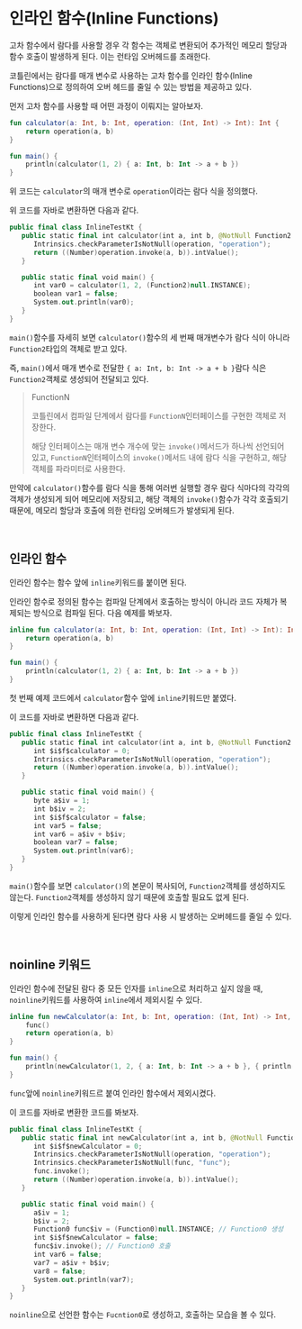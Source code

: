 # 인라인 함수(Inline Functions)



고차 함수에서 람다를 사용할 경우 각 함수는 객체로 변환되어 추가적인 메모리 할당과 함수 호출이 발생하게 된다. 이는 런타임 오버헤드를 초래한다.

코틀린에서는 람다를 매개 변수로 사용하는 고차 함수를 인라인 함수(Inline Functions)으로 정의하여 오버 헤드를 줄일 수 있는 방법을 제공하고 있다.

먼저 고차 함수를 사용할 때 어떤 과정이 이뤄지는 알아보자.

~~~kotlin
fun calculator(a: Int, b: Int, operation: (Int, Int) -> Int): Int {
    return operation(a, b)
}

fun main() {
    println(calculator(1, 2) { a: Int, b: Int -> a + b })
}
~~~

위 코드는 `calculator`의 매개 변수로 `operation`이라는 람다 식을 정의했다.

위 코드를 자바로 변환하면 다음과 같다.

~~~kotlin
public final class InlineTestKt {
   public static final int calculator(int a, int b, @NotNull Function2 operation) {
      Intrinsics.checkParameterIsNotNull(operation, "operation");
      return ((Number)operation.invoke(a, b)).intValue();
   }

   public static final void main() {
      int var0 = calculator(1, 2, (Function2)null.INSTANCE);
      boolean var1 = false;
      System.out.println(var0);
   }
}
~~~

`main()`함수를 자세히 보면 `calculator()`함수의 세 번째 매개변수가 람다 식이 아니라 `Function2`타입의 객체로 받고 있다.

즉, `main()`에서 매개 변수로 전달한 `{ a: Int, b: Int -> a + b }`람다 식은 `Function2`객체로 생성되어 전달되고 있다.

> FunctionN
>
> 코틀린에서 컴파일 단계에서 람다를 `FunctionN`인터페이스를 구현한 객체로 저장한다.
>
> 해당 인터페이스는 매개 변수 개수에 맞는 `invoke()`메서드가 하나씩 선언되어 있고, `FunctionN`인터페이스의 `invoke()`메서드 내에 람다 식을 구현하고, 해당 객체를 파라미터로 사용한다.

만약에 `calculator()`함수를 람다 식을 통해 여러번 실행할 경우 람다 식마다의 각각의 객체가 생성되게 되어 메모리에 저장되고, 해당 객체의 `invoke()`함수가 각각 호출되기 때문에, 메모리 할당과 호출에 의한 런타임 오버헤드가 발생되게 된다.

</br >

## 인라인 함수

인라인 함수는 함수 앞에 `inline`키워드를 붙이면 된다.

인라인 함수로 정의된 함수는 컴파일 단계에서 호출하는 방식이 아니라 코드 자체가 복제되는 방식으로 컴파일 된다. 다음 예제를 봐보자.

~~~kotlin
inline fun calculator(a: Int, b: Int, operation: (Int, Int) -> Int): Int {
    return operation(a, b)
}

fun main() {
    println(calculator(1, 2) { a: Int, b: Int -> a + b })
}
~~~

첫 번째 예제 코드에서 `calculator`함수 앞에 `inline`키워드만 붙였다.

이 코드를 자바로 변환하면 다음과 같다.

```kotlin
public final class InlineTestKt {
   public static final int calculator(int a, int b, @NotNull Function2 operation) {
      int $i$f$calculator = 0;
      Intrinsics.checkParameterIsNotNull(operation, "operation");
      return ((Number)operation.invoke(a, b)).intValue();
   }

   public static final void main() {
      byte a$iv = 1;
      int b$iv = 2;
      int $i$f$calculator = false;
      int var5 = false;
      int var6 = a$iv + b$iv;
      boolean var7 = false;
      System.out.println(var6);
   }
}
```

`main()`함수를 보면 `calculator()`의 본문이 복사되어, `Function2`객체를 생성하지도 않는다. `Function2`객체를 생성하지 않기 때문에 호출할 필요도 없게 된다.

이렇게 인라인 함수를 사용하게 된다면 람다 사용 시 발생하는 오버헤드를 줄일 수 있다.

</br >

## noinline 키워드

인라인 함수에 전달된 람다 중 모든 인자를 `inline`으로 처리하고 싶지 않을 때, `noinline`키워드를 사용하여 `inline`에서 제외시킬 수 있다.

```kotlin
inline fun newCalculator(a: Int, b: Int, operation: (Int, Int) -> Int, noinline func: () -> Unit): Int {
    func()
    return operation(a, b)
}

fun main() {
    println(newCalculator(1, 2, { a: Int, b: Int -> a + b }, { println("noinline function") }))
}
```

`func`앞에 `noinline`키워드르 붙여 인라인 함수에서 제외시켰다.

이 코드를 자바로 변환한 코드를 봐보자.

```kotlin
public final class InlineTestKt {
   public static final int newCalculator(int a, int b, @NotNull Function2 operation, @NotNull Function0 func) {
      int $i$f$newCalculator = 0;
      Intrinsics.checkParameterIsNotNull(operation, "operation");
      Intrinsics.checkParameterIsNotNull(func, "func");
      func.invoke();
      return ((Number)operation.invoke(a, b)).intValue();
   }

   public static final void main() {
      a$iv = 1;
      b$iv = 2;
      Function0 func$iv = (Function0)null.INSTANCE; // Function0 생성
      int $i$f$newCalculator = false;
      func$iv.invoke(); // Function0 호출
      int var6 = false;
      var7 = a$iv + b$iv;
      var8 = false;
      System.out.println(var7);
   }
}
```

`noinline`으로 선언한 함수는 `Fucntion0`로 생성하고, 호출하는 모습을 볼 수 있다.



